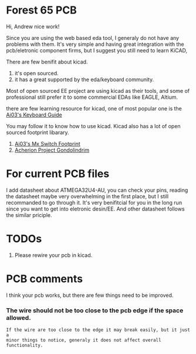 # Forest 65 PCB

Hi, Andrew nice work!

Since you are using the web based eda tool, I generaly do not have any problems 
with them. It's very simple and having great integration with the pcb/eletronic 
component firms, but I suggest you still need to learn KiCAD, 

There are few benifit about kicad. 

1. it's open sourced.
2. it has a great supported by the eda/keyboard community.

Most of open sourced EE project are using kicad as their tools, and some of 
professional still prefer it to some commercial EDAs like EAGLE, Altium. 

there are few learning resource for kicad, one of most popular one is the 
[Ai03's Keyboard Guide](https://wiki.ai03.com/books/pcb-design/page/pcb-guide-part-1---preparations)

You may follow it to know how to use kicad. Kicad also has a lot of open sourced footprint libarary.

1. [Ai03's Mx Switch Footprint](https://github.com/ai03-2725/MX_Alps_Hybrid.git)
2. [Acherion Project Gondolindrim](https://github.com/AcheronProject)

# For current PCB files

I  add datasheet about ATMEGA32U4-AU, you can check your pins, reading the 
datasheet maybe very overwhelming in the first place, but I still recommanded 
to go through it. It's very benifitcial for you in the long run since you want 
to get into eletronic desin/EE. And other datasheet follows the similar priciple.

# TODOs

1. Please rewire your pcb in kicad.

# PCB comments

I think your pcb works, but there are few things need to be improved.
    
### The wire should not be too close to the pcb edge if the space allowed. 

    If the wire are too close to the edge it may break easily, but it just a 
    minor things to notice, generaly it does not affect overall functionality.




